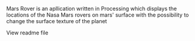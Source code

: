Mars Rover is an apllication written in Processing which displays the locations of the Nasa Mars rovers
on mars' surface with the possibility to change the surface texture of the planet

View readme file